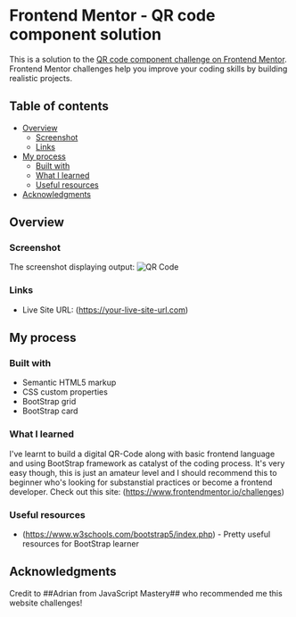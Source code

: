 # Frontend Mentor - QR code component solution

This is a solution to the [QR code component challenge on Frontend Mentor](https://www.frontendmentor.io/challenges/qr-code-component-iux_sIO_H). Frontend Mentor challenges help you improve your coding skills by building realistic projects. 

## Table of contents

- [Overview](#overview)
  - [Screenshot](#screenshot)
  - [Links](#links)
- [My process](#my-process)
  - [Built with](#built-with)
  - [What I learned](#what-i-learned)
  - [Useful resources](#useful-resources)
- [Acknowledgments](#acknowledgments)


## Overview

### Screenshot
The screenshot displaying output:
![QR Code](https://user-images.githubusercontent.com/105184379/178436570-c8adcefd-f34a-4a23-b66b-cb75ad1eaca8.png)


### Links
- Live Site URL: (https://your-live-site-url.com)



## My process

### Built with
- Semantic HTML5 markup
- CSS custom properties
- BootStrap grid
- BootStrap card

### What I learned
I've learnt to build a digital QR-Code along with basic frontend language and using BootStrap framework as catalyst of the coding process. It's very easy though, this is just an amateur level and I should recommend this to beginner who's looking for substanstial practices or become a frontend developer. Check out this site: (https://www.frontendmentor.io/challenges)

### Useful resources
- (https://www.w3schools.com/bootstrap5/index.php) - Pretty useful resources for BootStrap learner



## Acknowledgments

Credit to ##Adrian from JavaScript Mastery## who recommended me this website challenges!

